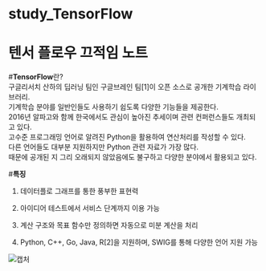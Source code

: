 # study_TensorFlow
# 텐서 플로우 끄적임 노트

#**TensorFlow**란?<br>
구글리서치 산하의 딥러닝 팀인 구글브레인 팀[1]이 오픈 소스로 공개한 기계학습 라이브러리.<br> 기계학습 분야를 일반인들도 사용하기 쉽도록 다양한 기능들을 제공한다.<br> 2016년 알파고와 함께 한국에서도 관심이 높아진 추세이며 관련 컨퍼런스들도 개최되고 있다.<br>
고수준 프로그래밍 언어로 알려진 Python을 활용하여 연산처리를 작성할 수 있다.<br> 다른 언어들도 대부분 지원하지만 Python 관련 자료가 가장 많다.<br> 때문에 공개된 지 그리 오래되지 않았음에도 불구하고 다양한 분야에서 활용되고 있다.<br>

#**특징**
1. 데이터플로 그래프를 통한 풍부한 표현력 <br>
 
2. 아이디어 테스트에서 서비스 단계까지 이용 가능<br>
 
3. 계산 구조와 목표 함수만 정의하면 자동으로 미분 계산을 처리<br>
 
4. Python, C++, Go, Java, R[2]을 지원하며, SWIG를 통해 다양한 언어 지원 가능<br>


![캡처](https://github.com/IAMYUTAEYANG/study_TensorFlow/assets/165633233/eef2cff8-614a-460a-a2db-6deea1da141b)

